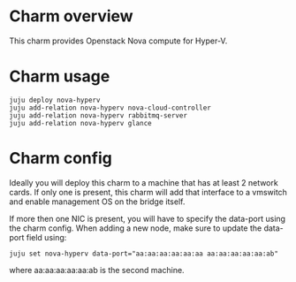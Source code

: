 Charm overview
==============

This charm provides Openstack Nova compute for Hyper-V.

Charm usage
===========

    juju deploy nova-hyperv
    juju add-relation nova-hyperv nova-cloud-controller
    juju add-relation nova-hyperv rabbitmq-server
    juju add-relation nova-hyperv glance

Charm config
============

Ideally you will deploy this charm to a machine that has at least 2 network cards. If only one is present, this charm will add that interface to a vmswitch and enable management OS on the bridge itself.

If more then one NIC is present, you will have to specify the data-port using the charm config. When adding a new node, make sure to update the data-port field using:

    juju set nova-hyperv data-port="aa:aa:aa:aa:aa:aa aa:aa:aa:aa:aa:ab"

where aa:aa:aa:aa:aa:ab is the second machine.
